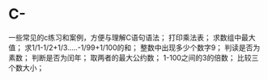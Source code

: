 # C-
一些常见的c练习和案例，方便与理解C语句语法；
打印乘法表；
求数组中最大值；
求1/1-1/2+1/3.....-1/99+1/100的和；
整数中出现多少个数字9；
判读是否为素数；
判断是否为闰年；
取两者的最大公约数；
1-100之间的3的倍数；
比较三个数大小；
